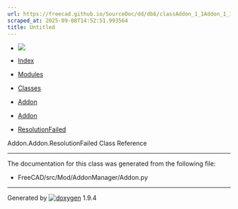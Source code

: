 ```yaml
---
url: https://freecad.github.io/SourceDoc/dd/db6/classAddon_1_1Addon_1_1ResolutionFailed.html
scraped_at: 2025-09-08T14:52:51.993564
title: Untitled
---
```


  * [ ![](https://www.freecad.org/svg/logo-freecad.svg) ](https://freecadweb.org "FreeCAD")
  * [Index](../../index.html "Index")
  * [Modules](../../modules.html "Modules list")
  * [Classes](../../annotated.html "Annotated list")

  * [Addon](../../dc/da4/namespaceAddon.html)
  * [Addon](../../d8/d91/classAddon_1_1Addon.html)
  * [ResolutionFailed](../../dd/db6/classAddon_1_1Addon_1_1ResolutionFailed.html)

Addon.Addon.ResolutionFailed Class Reference

* * *

The documentation for this class was generated from the following file:

  * FreeCAD/src/Mod/AddonManager/Addon.py

* * *

Generated by
[![doxygen](../../doxygen.svg)](https://www.doxygen.org/index.html) 1.9.4

